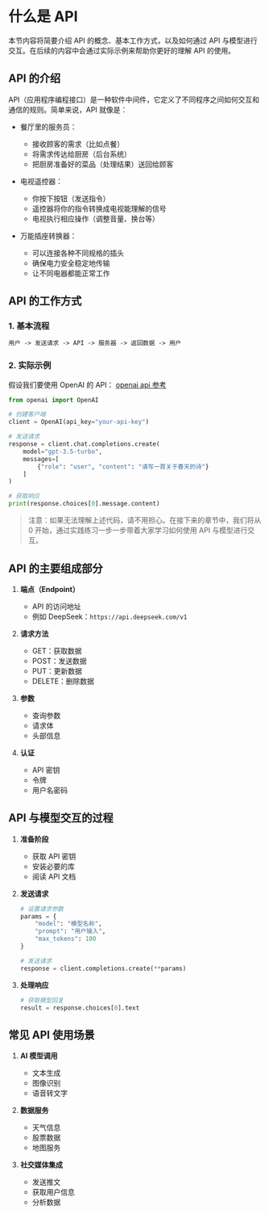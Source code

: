 # 什么是 API

本节内容将简要介绍 API 的概念、基本工作方式，以及如何通过 API 与模型进行交互。在后续的内容中会通过实际示例来帮助你更好的理解 API 的使用。

## API 的介绍

API（应用程序编程接口）是一种软件中间件，它定义了不同程序之间如何交互和通信的规则。简单来说，API 就像是：

- 餐厅里的服务员：

  - 接收顾客的需求（比如点餐）
  - 将需求传达给厨房（后台系统）
  - 把厨房准备好的菜品（处理结果）送回给顾客

- 电视遥控器：

  - 你按下按钮（发送指令）
  - 遥控器将你的指令转换成电视能理解的信号
  - 电视执行相应操作（调整音量、换台等）

- 万能插座转换器：
  - 可以连接各种不同规格的插头
  - 确保电力安全稳定地传输
  - 让不同电器都能正常工作

## API 的工作方式

### 1. 基本流程

```txt
用户 -> 发送请求 -> API -> 服务器 -> 返回数据 -> 用户
```

### 2. 实际示例

假设我们要使用 OpenAI 的 API：
[openai api 参考](https://platform.openai.com/docs/api-reference/chat)

```python
from openai import OpenAI

# 创建客户端
client = OpenAI(api_key="your-api-key")

# 发送请求
response = client.chat.completions.create(
    model="gpt-3.5-turbo",
    messages=[
        {"role": "user", "content": "请写一首关于春天的诗"}
    ]
)

# 获取响应
print(response.choices[0].message.content)
```

> 注意：如果无法理解上述代码，请不用担心。在接下来的章节中，我们将从 0 开始，通过实践练习一步一步带着大家学习如何使用 API 与模型进行交互。

## API 的主要组成部分

1. **端点（Endpoint）**

   - API 的访问地址
   - 例如 DeepSeek：`https://api.deepseek.com/v1`

2. **请求方法**

   - GET：获取数据
   - POST：发送数据
   - PUT：更新数据
   - DELETE：删除数据

3. **参数**

   - 查询参数
   - 请求体
   - 头部信息

4. **认证**
   - API 密钥
   - 令牌
   - 用户名密码

## API 与模型交互的过程

1. **准备阶段**

   - 获取 API 密钥
   - 安装必要的库
   - 阅读 API 文档

2. **发送请求**

   ```python
   # 设置请求参数
   params = {
       "model": "模型名称",
       "prompt": "用户输入",
       "max_tokens": 100
   }

   # 发送请求
   response = client.completions.create(**params)
   ```

3. **处理响应**

   ```python
   # 获取模型回复
   result = response.choices[0].text
   ```

## 常见 API 使用场景

1. **AI 模型调用**

   - 文本生成
   - 图像识别
   - 语音转文字

2. **数据服务**

   - 天气信息
   - 股票数据
   - 地图服务

3. **社交媒体集成**

   - 发送推文
   - 获取用户信息
   - 分析数据
